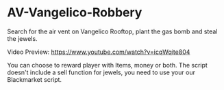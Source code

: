# AV-Vangelico-Robbery

Search for the air vent on Vangelico Rooftop, plant the gas bomb and steal the jewels.

Video Preview: https://www.youtube.com/watch?v=icqWqite804

You can choose to reward player with Items, money or both.
The script doesn't include a sell function for jewels, you need to use your our Blackmarket script.
